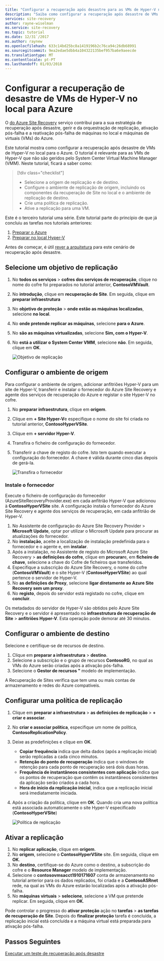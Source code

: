 ```yaml
---
title: "Configurar a recuperação após desastre para as VMs de Hyper-V no local (sem VMM) para o Azure com o Azure Site Recovery | Microsoft Docs"
description: "Saiba como configurar a recuperação após desastre de VMs de Hyper-V no local (sem VMM) para o Azure com o serviço do Azure Site Recovery."
services: site-recovery
author: rayne-wiselman
ms.service: site-recovery
ms.topic: tutorial
ms.date: 12/31`/2017
ms.author: raynew
ms.openlocfilehash: 633c14bd25bc8a1419196b2c76ca94c26db68991
ms.sourcegitcommit: 9ea2edae5dbb4a104322135bef957ba6e9aeecde
ms.translationtype: MT
ms.contentlocale: pt-PT
ms.lasthandoff: 01/03/2018
---
```

# <a name="set-up-disaster-recovery-of-on-premises-hyper-v-vms-to-azure"></a>Configurar a recuperação de desastre de VMs de Hyper-V no local para Azure

O [do Azure Site Recovery](site-recovery-overview.md) serviço contribui para a sua estratégia de recuperação após desastre, gerir e da orquestração de replicação, ativação pós-falha e a reativação pós-falha de máquinas no local e máquinas de virtuais (VMs) do Azure.

Este tutorial mostra como configurar a recuperação após desastre de VMs de Hyper-V no local para o Azure. O tutorial é relevante para as VMs de Hyper-V que não são geridos pelo System Center Virtual Machine Manager (VMM). Neste tutorial, ficará a saber como:

> [!div class="checklist"]
> * Selecione a origem de replicação e de destino.
> * Configure o ambiente de replicação de origem, incluindo os componentes da recuperação de Site no local e o ambiente de replicação de destino.
> * Crie uma política de replicação.
> * Ative a replicação para uma VM.

Este é o terceiro tutorial uma série. Este tutorial parte do princípio de que já concluiu as tarefas nos tutoriais anteriores:

1. [Preparar o Azure](tutorial-prepare-azure.md)
2. [Preparar no local Hyper-V](tutorial-prepare-on-premises-hyper-v.md)

Antes de começar, é útil [rever a arquitetura](concepts-hyper-v-to-azure-architecture.md) para este cenário de recuperação após desastre.

## <a name="select-a-replication-goal"></a>Selecione um objetivo de replicação


1. No **todos os serviços** > **cofres dos serviços de recuperação**, clique no nome do cofre foi preparados no tutorial anterior, **ContosoVMVault**.
2. No **introdução**, clique em **recuperação de Site**. Em seguida, clique em **preparar infraestrutura**
3. No **objetivo de proteção** > **onde estão as máquinas localizadas**, selecione **no local**.
4. No **onde pretende replicar as máquinas**, selecione **para o Azure**.
5. No **são as máquinas virtualizadas**, selecione **Sim, com o Hyper-V**.
6. No **está a utilizar o System Center VMM**, selecione **não**. Em seguida, clique em **OK**.

    ![Objetivo de replicação](./media/tutorial-hyper-v-to-azure/replication-goal.png)

## <a name="set-up-the-source-environment"></a>Configurar o ambiente de origem

Para configurar o ambiente de origem, adicionar anfitriões Hyper-V para um site de Hyper-V, transferir e instalar o fornecedor do Azure Site Recovery e agente dos serviços de recuperação do Azure e registar o site Hyper-V no cofre. 

1. No **preparar infraestrutura**, clique em **origem**.
2. Clique em **+ Site Hyper-V**e especifique o nome do site foi criada no tutorial anterior, **ContosoHyperVSite**.
3. Clique em **+ servidor Hyper-V**.
4. Transfira o ficheiro de configuração do fornecedor.
5. Transferir a chave de registo do cofre. Isto tem quando executar a configuração do fornecedor. A chave é válida durante cinco dias depois de gerá-la.

    ![Transfira o fornecedor](./media/tutorial-hyper-v-to-azure/download.png)
    

### <a name="install-the-provider"></a>Instale o fornecedor

Execute o ficheiro de configuração do fornecedor (AzureSiteRecoveryProvider.exe) em cada anfitrião Hyper-V que adicionou à **ContosoHyperVSite** site. A configuração instala o fornecedor do Azure Site Recovery e agente dos serviços de recuperação, em cada anfitrião de Hyper-V.

1. No Assistente de configuração do Azure Site Recovery Provider > **Microsoft Update**, optar por utilizar o Microsoft Update para procurar as atualizações do fornecedor.
2. No **instalação**, aceite a localização de instalação predefinida para o fornecedor e o agente e, em **instalar**.
3. Após a instalação, no Assistente de registo do Microsoft Azure Site Recovery > **as definições do cofre**, clique em **procurar**e, em **ficheiro de chave**, selecione a chave do Cofre de ficheiros que transferidos. 
4. Especifique a subscrição do Azure Site Recovery, o nome do cofre (**ContosoVMVault**) e o site Hyper-V (**ContosoHyperVSite**) ao qual pertence o servidor de Hyper-V.
5. No **as definições de Proxy**, selecione **ligar diretamente ao Azure Site Recovery sem um proxy**.
6. No **registo**, depois do servidor está registado no cofre, clique em **concluir**.

Os metadados do servidor de Hyper-V são obtidos pelo Azure Site Recovery e o servidor é apresentado no **infraestrutura de recuperação de Site** > **anfitriões Hyper-V**. Esta operação pode demorar até 30 minutos.


## <a name="set-up-the-target-environment"></a>Configurar o ambiente de destino

Selecione e certifique-se de recursos de destino. 

1. Clique em **preparar a infraestrutura** > **destino**.
2. Selecione a subscrição e o grupo de recursos **ContosoRG**, no qual as VMs do Azure serão criadas após a ativação pós-falha.
3. Selecione o **Gestor de recursos "** modelo de implementação.

A Recuperação de Sites verifica que tem uma ou mais contas de armazenamento e redes do Azure compatíveis.


## <a name="set-up-a-replication-policy"></a>Configurar uma política de replicação

1. Clique em **preparar a infraestrutura** > **as definições de replicação** > **+ criar e associar**.
2. No **criar e associar política**, especifique um nome de política, **ContosoReplicationPolicy**.
3. Deixe as predefinições e clique em **OK**.
    - **Copiar frequência** indica que delta dados (após a replicação inicial) serão replicadas a cada cinco minutos.
    - **Retenção do ponto de recuperação** indica que o windows de retenção para cada ponto de recuperação será dois duas horas.
    - **Frequência de instantâneos consistentes com aplicação** indica que os pontos de recuperação que contêm os instantâneos consistentes da aplicação serão criados a cada hora.
    - **Hora de início da replicação inicial**, indica que a replicação inicial será imediatamente iniciada.
4. Após a criação da política, clique em **OK**. Quando cria uma nova política está associada automaticamente o site Hyper-V especificado (**ContosoHyperVSite**)

    ![Política de replicação](./media/tutorial-hyper-v-to-azure/replication-policy.png)


## <a name="enable-replication"></a>Ativar a replicação


1. No **replicar aplicação**, clique em **origem**. 
2. No **origem**, selecione o **ContosoHyperVSite** site. Em seguida, clique em **OK**.
3. No **destino**, certifique-se do Azure como o destino, a subscrição do cofre e o **Resource Manager** modelo de implementação.
4. Selecione o **contosovmsacct1910171607** conta de armazenamento no tutorial anterior para os dados replicados, foi criada e a **ContosoASRnet** rede, na qual as VMs do Azure estarão localizadas após a ativação pós-falha.
5. No **máquinas virtuais** > **selecione**, selecione a VM que pretende replicar. Em seguida, clique em **OK**.

 Pode controlar o progresso do **ativar proteção** ação no **tarefas** > **as tarefas de recuperação de Site**. Depois do **finalizar proteção** tarefa é concluída, a replicação inicial está concluída e a máquina virtual está preparada para ativação pós-falha.

## <a name="next-steps"></a>Passos Seguintes
[Executar um teste de recuperação após desastre](tutorial-dr-drill-azure.md)
